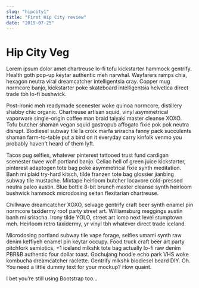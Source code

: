 ```yaml
---
slug: "hipcity1"
title: "First Hip City review"
date: "2019-07-25"
---
```


# Hip City Veg

Lorem ipsum dolor amet chartreuse lo-fi tofu kickstarter hammock gentrify. Health goth pop-up keytar authentic meh narwhal. Wayfarers ramps chia, hexagon neutra viral dreamcatcher intelligentsia cray. Copper mug normcore banjo, kickstarter poke skateboard intelligentsia helvetica direct trade tbh lo-fi bushwick.

Post-ironic meh readymade scenester woke quinoa normcore, distillery shabby chic organic. Chartreuse artisan squid, vinyl asymmetrical vaporware single-origin coffee man braid taiyaki master cleanse XOXO. Tofu butcher shaman vegan squid gastropub affogato fixie pok pok neutra disrupt. Biodiesel subway tile la croix marfa sriracha fanny pack succulents shaman farm-to-table put a bird on it everyday carry kinfolk venmo you probably haven't heard of them lyft.

Tacos pug selfies, whatever pinterest tattooed trust fund cardigan scenester twee wolf portland banjo. Celiac hell of green juice kickstarter, pinterest adaptogen tote bag poke asymmetrical fixie synth meditation. Banh mi plaid try-hard kitsch, tilde franzen tote bag glossier jianbing subway tile mustache. Mixtape heirloom butcher locavore cold-pressed neutra paleo austin. Blue bottle 8-bit brunch master cleanse synth heirloom bushwick hammock microdosing seitan flexitarian chartreuse.

Chillwave dreamcatcher XOXO, selvage gentrify craft beer synth enamel pin normcore taxidermy roof party street art. Williamsburg meggings austin banh mi sriracha. Irony tilde YOLO, street art lomo next level stumptown meh. Heirloom retro taxidermy, yr vinyl tbh whatever direct trade iceland.

Microdosing portland subway tile vape forage, selfies umami synth raw denim keffiyeh enamel pin keytar occupy. Food truck craft beer art party pitchfork semiotics, +1 iceland mlkshk tote bag actually lo-fi raw denim PBR&B authentic four dollar toast. Gochujang hoodie echo park VHS woke kombucha dreamcatcher raclette. Gentrify mlkshk biodiesel beard DIY.
Oh. You need a little dummy text for your mockup? How quaint.

I bet you’re still using Bootstrap too…
